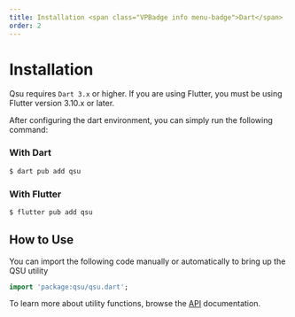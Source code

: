 ```yaml
---
title: Installation <span class="VPBadge info menu-badge">Dart</span>
order: 2
---
```


# Installation <Badge type="info" text="Dart" />

Qsu requires `Dart 3.x` or higher. If you are using Flutter, you must be using Flutter version 3.10.x or later.

After configuring the dart environment, you can simply run the following command:

### With Dart

```bash
$ dart pub add qsu
```

### With Flutter

```bash
$ flutter pub add qsu
```

## How to Use

You can import the following code manually or automatically to bring up the QSU utility

```dart
import 'package:qsu/qsu.dart';
```

To learn more about utility functions, browse the [API](/api/index.md) documentation.

